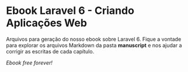 # Ebook Laravel 6 - Criando Aplicações Web

Arquivos para geração do nosso ebook sobre Laravel 6. Fique a vontade para explorar os arquivos Markdown da pasta **manuscript** e nos ajudar a corrigir as escritas de cada capítulo.

*Ebook free forever!*

